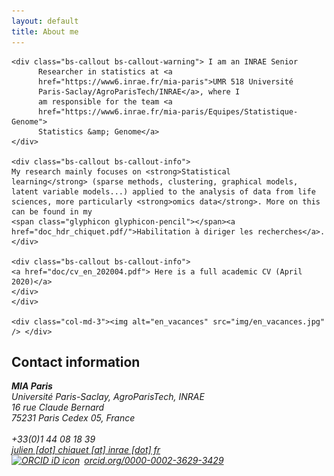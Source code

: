 ```yaml
---
layout: default
title: About me
---
```


<div class="row"> 
  <div class="col-md-8">

    <div class="bs-callout bs-callout-warning"> I am an INRAE Senior
    	  Researcher in statistics at <a
    	  href="https://www6.inrae.fr/mia-paris">UMR 518 Université
    	  Paris-Saclay/AgroParisTech/INRAE</a>, where I
    	  am responsible for the team <a
    	  href="https://www6.inrae.fr/mia-paris/Equipes/Statistique-Genome">
    	  Statistics &amp; Genome</a>
    </div>

    <div class="bs-callout bs-callout-info">
    My research mainly focuses on <strong>Statistical
    learning</strong> (sparse methods, clustering, graphical models, latent variable models...) applied to the analysis of data from life
    sciences, more particularly <strong>omics data</strong>. More on this can be found in my
    <span class="glyphicon glyphicon-pencil"></span><a href="doc_hdr_chiquet.pdf/">Habilitation à diriger les recherches</a>.
    </div>

    <div class="bs-callout bs-callout-info">
    <a href="doc/cv_en_202004.pdf"> Here is a full academic CV (April 2020)</a>
    </div>
    </div>
    
    <div class="col-md-3"><img alt="en_vacances" src="img/en_vacances.jpg" /> </div>
</div>

Contact information
-------------------

<div class="row"> 
  <div class="col-md-4">
<address>
  <strong>MIA Paris</strong><br />
  Université Paris-Saclay, AgroParisTech, INRAE<br/>
  16 rue Claude Bernard<br>
  75231 Paris Cedex 05, France <br><br>
  <span class="glyphicon glyphicon-phone"></span> +33(0)1 44 08 18 39 <br>
  <span class="glyphicon glyphicon-envelope"></span> <a href="mailto:julien [dot] chiquet [at] inrae [dot] fr">julien [dot] chiquet [at] inrae [dot] fr</a>
  <div itemscope itemtype="https://schema.org/Person"><a itemprop="sameAs" content="https://orcid.org/0000-0002-3629-3429" href="https://orcid.org/0000-0002-3629-3429" target="orcid.widget" rel="noopener noreferrer" style="vertical-align:top;"><img src="https://orcid.org/sites/default/files/images/orcid_16x16.png" style="width:1em;margin-right:.5em;" alt="ORCID iD icon">orcid.org/0000-0002-3629-3429</a></div>
</address>
</div>
</div>

